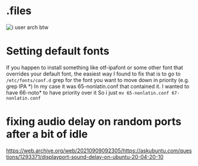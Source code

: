 # .files

![i user arch btw](https://i.imgur.com/l9bHeq0.png)

# Setting default fonts
If you happen to install something like otf-ipafont or some other font that overrides your default font, the easiest way I found to fix that is to 
go to `/etc/fonts/conf.d` 
grep for the font you want to move down in priority (e.g. grep IPA \*)
In my case it was 65-nonlatin.conf that contained it.
I wanted to have 66-noto* to have priority over it
So i just `mv 65-nonlatin.conf 67-nonlatin.conf`

# fixing audio delay on random ports after a bit of idle  
https://web.archive.org/web/20210909092305/https://askubuntu.com/questions/1293371/displayport-sound-delay-on-ubuntu-20-04-20-10
